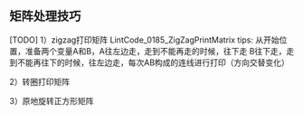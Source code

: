 ## 矩阵处理技巧

[TODO]
1）zigzag打印矩阵 LintCode_0185_ZigZagPrintMatrix
tips:
从开始位置，准备两个变量A和B，A往左边走，走到不能再走的时候，往下走
B往下走，走到不能再往下的时候，往左边走，每次AB构成的连线进行打印（方向交替变化）

2）转圈打印矩阵

3）原地旋转正方形矩阵
